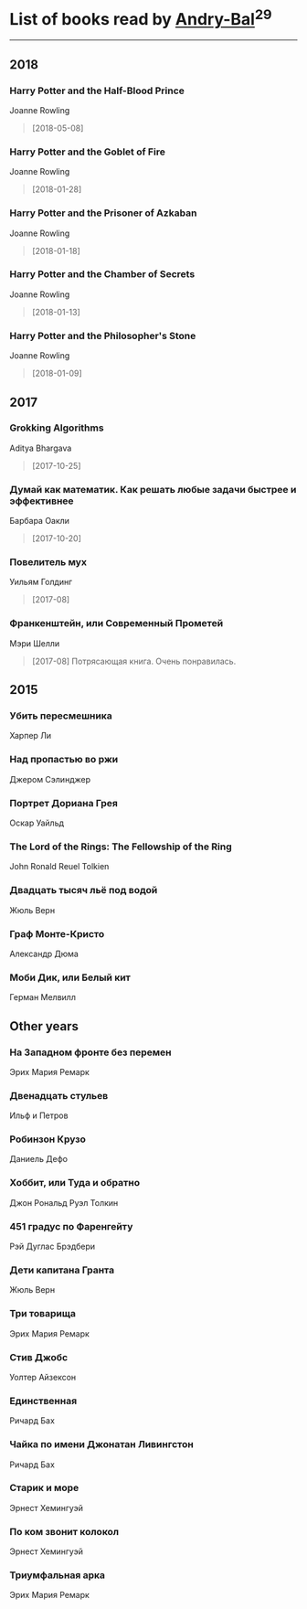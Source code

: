 # List of books read by [Andry-Bal](https://plus.google.com/109232883876697421544)<sup>29</sup>
---

## 2018

### Harry Potter and the Half-Blood Prince
Joanne Rowling
> [2018-05-08] 


### Harry Potter and the Goblet of Fire
Joanne Rowling
> [2018-01-28] 


### Harry Potter and the Prisoner of Azkaban
Joanne Rowling
> [2018-01-18] 


### Harry Potter and the Chamber of Secrets
Joanne Rowling
> [2018-01-13] 


### Harry Potter and the Philosopher's Stone
Joanne Rowling
> [2018-01-09] 



## 2017

### Grokking Algorithms
Aditya Bhargava
> [2017-10-25] 


### Думай как математик. Как решать любые задачи быстрее и эффективнее
Барбара Оакли
> [2017-10-20] 


### Повелитель мух
Уильям Голдинг
> [2017-08] 


### Франкенштейн, или Современный Прометей
Мэри Шелли
> [2017-08] Потрясающая книга. Очень понравилась.



## 2015

### Убить пересмешника
Харпер Ли


### Над пропастью во ржи
Джером Сэлинджер


### Портрет Дориана Грея
Оскар Уайльд


### The Lord of the Rings: The Fellowship of the Ring
John Ronald Reuel Tolkien


### Двадцать тысяч льё под водой
Жюль Верн


### Граф Монте-Кристо
Александр Дюма


### Моби Дик, или Белый кит
Герман Мелвилл



## Other years

### На Западном фронте без перемен
Эрих Мария Ремарк


### Двенадцать стульев
Ильф и Петров


### Робинзон Крузо
Даниель Дефо


### Хоббит, или Туда и обратно
Джон Рональд Руэл Толкин


### 451 градус по Фаренгейту
Рэй Дуглас Брэдбери


### Дети капитана Гранта
Жюль Верн


### Три товарища
Эрих Мария Ремарк


### Стив Джобс
Уолтер Айзексон


### Единственная
Ричард Бах


### Чайка по имени Джонатан Ливингстон
Ричард Бах


### Старик и море
Эрнест Хемингуэй


### По ком звонит колокол
Эрнест Хемингуэй


### Триумфальная арка
Эрих Мария Ремарк



